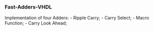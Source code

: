 ### Fast-Adders-VHDL

Implementation of four Adders:
	- Ripple Carry;
	- Carry Select;
	- Macro Function;
	- Carry Look Ahead;